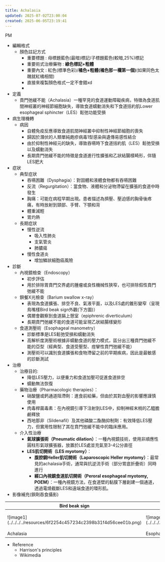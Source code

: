 ```yaml
---
title: Achalasia
updated: 2025-07-02T23:00:04
created: 2025-06-05T23:19:41
---
```


PM

- 編輯格式
  - 顏色註記方式
    - 重要標題 : 母標題藍色(最暗)標記/子標題藍色(較暗,25%)標記
    - 重要術式治療藥物 : **綠色標記+粗體**
    - 重要內文 : 紅色(標準色彩)/**橘色+粗體(橘色那一欄第一個)**(如果同色太醜就紅橘相間)
    - 直接來複製顏色格式一定不會錯xd
    - 
- 定義
  - 賁門弛緩不能（Achalasia）一種罕見的食道運動障礙疾病，特徵為食道肌間神經叢的神經節細胞缺失，導致食道蠕動消失和下食道括約肌Lower esophageal sphincter（LES）鬆弛功能受損
- 病生理機轉
  - 病因
    - 自體免疫反應導致食道肌間神經叢中抑制性神經節細胞的喪失
    - 歸因於潛伏的人類單純皰疹病毒1型感染與遺傳易感性結合
    - 由於抑制性神經元的缺失，導致吞嚥時下食道括約肌（LES）鬆弛受損以及蠕動消失
    - 長期賁門弛緩不能的特徵是食道進行性擴張和乙狀結腸樣畸形，伴隨LES肥大
- 症狀
  - 典型症狀
    - 吞嚥困難（Dysphagia）：對固體和液體食物都有吞嚥困難
    - 反流（Regurgitation）：當食物、液體和分泌物滯留在擴張的食道中時發生
    - 胸痛：可能在病程早期出現。患者描述為擠壓、壓迫感的胸骨後疼痛，有時放射到頸部、手臂、下顎和背
    - 體重減輕
    - 胃灼熱
  - 長期症狀
    - 慢性逆流
      - 吸入性肺炎
      - 支氣管炎
      - 肺膿瘍
    - 慢性食道炎
      - 增加鱗狀細胞癌風險
- 診斷
  - 內視鏡檢查（Endoscopy）
    - 初步評估
    - 用於排除胃賁門交界處的腫瘤或良性機械性狹窄，也可排除假性賁門弛緩不能
  - 鋇餐X光檢查（Barium swallow x-ray）
    - 表現為食道擴張、排空不良、氣液平面，以及LES處的錐形變窄（呈現鳥嘴樣Bird beak sign外觀(下方圖)）
    - 偶爾會觀察到食道膈上憩室（epiphrenic diverticulum）
    - 長期賁門弛緩不能的食道可能呈現乙狀結腸樣變形
  - 食道測壓術（Esophageal manometry）
    - 診斷標準是LES鬆弛受損和蠕動消失
    - 高解析度測壓術根據非蠕動食道的壓力模式，區分出三種賁門弛緩不能的亞型（經典型、食道受壓型、痙攣性賁門弛緩不能）
    - 測壓術可以識別食道擴張和食物滯留之前的早期疾病，因此是最敏感的診斷測試
- 治療
  - 治療目的:
    - 降低LES壓力，以便重力和食道加壓可促進食道排空
    - 蠕動無法恢復
  - 藥物治療（Pharmacologic therapies）：
    - 硝酸鹽或鈣通道阻滯劑：進食前給藥，但由於其對血壓的影響應謹慎使用
    - 肉毒桿菌毒素：在內視鏡引導下注射到LES中，抑制神經末梢的乙醯膽鹼釋放
    - 西地那非（Sildenafil）及其他磷酸二酯酶抑制劑：有效降低LES壓力，但實用性限制了其在賁門弛緩不能中的臨床應用。
  - 介入性治療
    - **氣球擴張術（Pneumatic dilation）**：一種內視鏡技術，使用非順應性圓柱形氣球擴張器，放置於LES處並充氣至3-4公分直徑
    - **LES肌切開術（LES myotomy）**：
      - **腹腔鏡Heller肌切開術（Laparoscopic Heller myotomy）**：最常見的achalasia手術，通常與抗逆流手術（部分胃底折疊術）同時進行
      - **經口內視鏡食道肌切開術（Peroral esophageal myotomy, POEM）**：一種內視鏡方法，在食道壁的黏膜下層創建一個通道，透過電燒截斷LES和遠端食道的環形肌。
- 影像補充(鋇劑吞食攝影)
<table>
<colgroup>
<col style="width: 53%" />
<col style="width: 46%" />
</colgroup>
<thead>
<tr class="header">
<th>Bird beak sign</th>
<th>Corkskrew esophagus</th>
</tr>
</thead>
<tbody>
<tr class="odd">
<td><p>![image1](../../../../resources/6f2254c457234c2398b31f4d56cee01b.png)</p>
<p></p></td>
<td><p>![image2](../../../../resources/891be04227d94bfc93d6592e914d706a.png)</p>
<p></p></td>
</tr>
<tr class="even">
<td>Achalasia</td>
<td>Esophagus spasm</td>
</tr>
</tbody>
</table>

- Reference
  - Harrison's principles
  - Wikimedia

